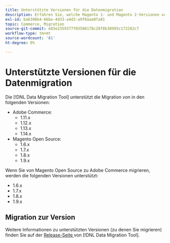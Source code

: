 ```yaml
---
title: Unterstützte Versionen für die Datenmigration
description: Erfahren Sie, welche Magento 1- und Magento 2-Versionen von [!DNL Data Migration Tool] unterstützt werden.
exl-id: ba6398b4-66be-4d33-a4d3-a9f0aaa0fa81
topic: Commerce, Migration
source-git-commit: e83e2359377f03506178c28f8b30993c172282c7
workflow-type: tm+mt
source-wordcount: '81'
ht-degree: 0%

---
```


# Unterstützte Versionen für die Datenmigration

Die [!DNL Data Migration Tool] unterstützt die Migration _von_ in den folgenden Versionen:

* Adobe Commerce:
   * 1.11.x
   * 1.12.x
   * 1.13.x
   * 1.14.x
* Magento Open Source:
   * 1.6.x
   * 1.7.x
   * 1.8.x
   * 1.9.x

Wenn Sie von Magento Open Source zu Adobe Commerce migrieren, werden die folgenden Versionen unterstützt:

* 1.6.x
* 1.7.x
* 1.8.x
* 1.9.x

## Migration zur Version

Weitere Informationen zu unterstützten Versionen (zu denen Sie migrieren) finden Sie auf der [Release-Seite ](https://github.com/magento/data-migration-tool/releases) von [!DNL Data Migration Tool].
